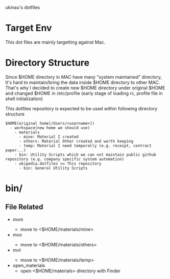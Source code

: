 ukinau's dotfiles

# Target Env

This dot files are mainly targetting against Mac.

# Directory Structure

Since $HOME directory in MAC have many "system maintained" directory, It's hard to maintain/bring the data inside $HOME directory to other MAC.
That's why I decided to create new $HOME directory under original $HOME and changed $HOME in /etc/profile (early stage of loading rc, profile file in shell initialization)

This dotfiles repository is expected to be used within following directory structure

```
$HOME(original home[/Users/<username>])
  - workspace(new home we should use)
    - materials
      - mine: Material I created
      - others: Material Other created and worth keeping
      - temp: Material I need temporally (e.g. receipt, contract paper...)
    - bin: Utility Scripts which we can not maintain public github repository (e.g. company specific system automation)
    - ukipedia.dotfiles <= This repository
      - bin: General Utility Scripts
```


# bin/

## File Related

* mvm <file name>
  * move <file name> to <$HOME/materials/mine>
* mvo <file name>
  * move <file name> to <$HOME/materials/others>
* mvt <file name>
  * move <file name> to <$HOME/materials/temp>
* open_materials
  * open <$HOME/materials> directory with Finder
